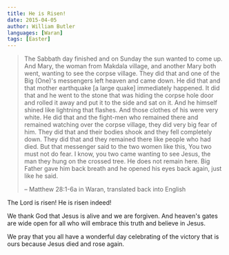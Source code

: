 ```yaml
---
title: He is Risen!
date: 2015-04-05
author: William Butler
languages: [Waran]
tags: [Easter]
---
```


> The Sabbath day finished and on Sunday the sun wanted to come up. And Mary, the woman from Makdala village, and another Mary both went, wanting to see the corpse village.
> They did that and one of the Big (One)'s messengers left heaven and came down. He did that and that mother earthquake [a large quake] immediately happened. It did that and he went to the stone that was hiding the corpse hole door and rolled it away and put it to the side and sat on it. And he himself shined like lightning that flashes. And those clothes of his were very white.
> He did that and the fight-men who remained there and remained watching over the corpse village, they did very big fear of him. They did that and their bodies shook and they fell completely down. They did that and they remained there like people who had died.
> But that messenger said to the two women like this, You two must not do fear. I know, you two came wanting to see Jesus, the man they hung on the crossed tree. He does not remain here. Big Father gave him back breath and he opened his eyes back again, just like he said.
>
> – Matthew 28:1-6a in Waran, translated back into English

The Lord is risen! He is risen indeed!

We thank God that Jesus is alive and we are forgiven. And heaven's gates are wide open for all who will embrace this truth and believe in Jesus.

We pray that you all have a wonderful day celebrating of the victory that is ours because Jesus died and rose again.
